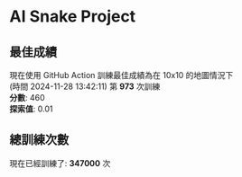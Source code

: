 
# AI Snake Project

## **最佳成績**
現在使用 GitHub Action 訓練最佳成績為在 10x10 的地圖情況下  
(時間 2024-11-28 13:42:11) 第 **973** 次訓練  
**分數**: 460  
**探索值**: 0.01

## 總訓練次數
現在已經訓練了: **347000** 次

